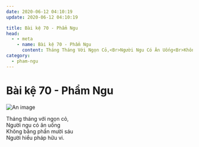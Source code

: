 ```yaml
---
date: 2020-06-12 04:10:19
update: 2020-06-12 04:10:19

title: Bài kệ 70 - Phẩm Ngu
head:
  - - meta
    - name: Bài kệ 70 - Phẩm Ngu
      content: Tháng Tháng Với Ngọn Cỏ,<Br>Người Ngu Có Ăn Uống<Br>Không Bằng Phần Mười Sáu<Br>Người Hiểu Pháp Hữu Vi.<Br>
category:
  - pham-ngu
---
```


# Bài kệ 70 - Phẩm Ngu

![An image](/img/pham-ngu/pham-ngu-070.jpg)

Tháng tháng với ngọn cỏ,<br>Người ngu có ăn uống<br>Không bằng phần mười sáu<br>Người hiểu pháp hữu vi.<br>
